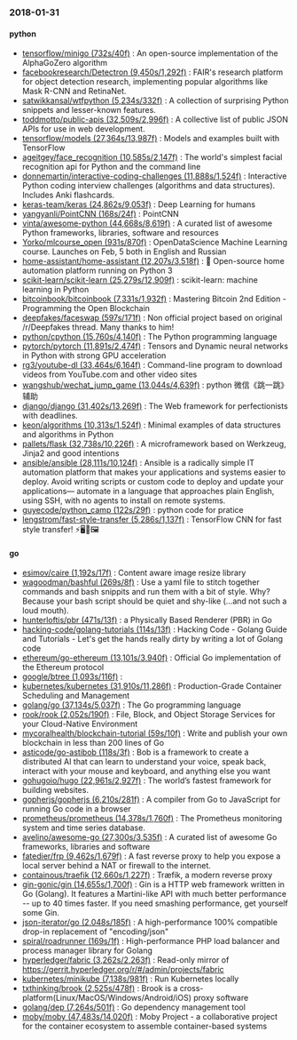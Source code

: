 ### 2018-01-31

#### python
* [tensorflow/minigo (732s/40f)](https://github.com/tensorflow/minigo) : An open-source implementation of the AlphaGoZero algorithm
* [facebookresearch/Detectron (9,450s/1,292f)](https://github.com/facebookresearch/Detectron) : FAIR's research platform for object detection research, implementing popular algorithms like Mask R-CNN and RetinaNet.
* [satwikkansal/wtfpython (5,234s/332f)](https://github.com/satwikkansal/wtfpython) : A collection of surprising Python snippets and lesser-known features.
* [toddmotto/public-apis (32,509s/2,996f)](https://github.com/toddmotto/public-apis) : A collective list of public JSON APIs for use in web development.
* [tensorflow/models (27,364s/13,987f)](https://github.com/tensorflow/models) : Models and examples built with TensorFlow
* [ageitgey/face_recognition (10,585s/2,147f)](https://github.com/ageitgey/face_recognition) : The world's simplest facial recognition api for Python and the command line
* [donnemartin/interactive-coding-challenges (11,888s/1,524f)](https://github.com/donnemartin/interactive-coding-challenges) : Interactive Python coding interview challenges (algorithms and data structures). Includes Anki flashcards.
* [keras-team/keras (24,862s/9,053f)](https://github.com/keras-team/keras) : Deep Learning for humans
* [yangyanli/PointCNN (168s/24f)](https://github.com/yangyanli/PointCNN) : PointCNN
* [vinta/awesome-python (44,668s/8,619f)](https://github.com/vinta/awesome-python) : A curated list of awesome Python frameworks, libraries, software and resources
* [Yorko/mlcourse_open (931s/870f)](https://github.com/Yorko/mlcourse_open) : OpenDataScience Machine Learning course. Launches on Feb, 5 both in English and Russian
* [home-assistant/home-assistant (12,207s/3,518f)](https://github.com/home-assistant/home-assistant) : 🏡 Open-source home automation platform running on Python 3
* [scikit-learn/scikit-learn (25,279s/12,909f)](https://github.com/scikit-learn/scikit-learn) : scikit-learn: machine learning in Python
* [bitcoinbook/bitcoinbook (7,331s/1,932f)](https://github.com/bitcoinbook/bitcoinbook) : Mastering Bitcoin 2nd Edition - Programming the Open Blockchain
* [deepfakes/faceswap (597s/171f)](https://github.com/deepfakes/faceswap) : Non official project based on original /r/Deepfakes thread. Many thanks to him!
* [python/cpython (15,760s/4,140f)](https://github.com/python/cpython) : The Python programming language
* [pytorch/pytorch (11,891s/2,474f)](https://github.com/pytorch/pytorch) : Tensors and Dynamic neural networks in Python with strong GPU acceleration
* [rg3/youtube-dl (33,464s/6,164f)](https://github.com/rg3/youtube-dl) : Command-line program to download videos from YouTube.com and other video sites
* [wangshub/wechat_jump_game (13,044s/4,639f)](https://github.com/wangshub/wechat_jump_game) : python 微信《跳一跳》辅助
* [django/django (31,402s/13,269f)](https://github.com/django/django) : The Web framework for perfectionists with deadlines.
* [keon/algorithms (10,313s/1,524f)](https://github.com/keon/algorithms) : Minimal examples of data structures and algorithms in Python
* [pallets/flask (32,738s/10,226f)](https://github.com/pallets/flask) : A microframework based on Werkzeug, Jinja2 and good intentions
* [ansible/ansible (28,111s/10,124f)](https://github.com/ansible/ansible) : Ansible is a radically simple IT automation platform that makes your applications and systems easier to deploy. Avoid writing scripts or custom code to deploy and update your applications— automate in a language that approaches plain English, using SSH, with no agents to install on remote systems.
* [guyecode/python_camp (122s/29f)](https://github.com/guyecode/python_camp) : python code for pratice
* [lengstrom/fast-style-transfer (5,286s/1,137f)](https://github.com/lengstrom/fast-style-transfer) : TensorFlow CNN for fast style transfer! ⚡🖥🎨🖼

#### go
* [esimov/caire (1,192s/17f)](https://github.com/esimov/caire) : Content aware image resize library
* [wagoodman/bashful (269s/8f)](https://github.com/wagoodman/bashful) : Use a yaml file to stitch together commands and bash snippits and run them with a bit of style. Why? Because your bash script should be quiet and shy-like (...and not such a loud mouth).
* [hunterloftis/pbr (471s/13f)](https://github.com/hunterloftis/pbr) : a Physically Based Renderer (PBR) in Go
* [hacking-code/golang-tutorials (114s/13f)](https://github.com/hacking-code/golang-tutorials) : Hacking Code - Golang Guide and Tutorials - Let's get the hands really dirty by writing a lot of Golang code
* [ethereum/go-ethereum (13,101s/3,940f)](https://github.com/ethereum/go-ethereum) : Official Go implementation of the Ethereum protocol
* [google/btree (1,093s/116f)](https://github.com/google/btree) : 
* [kubernetes/kubernetes (31,910s/11,286f)](https://github.com/kubernetes/kubernetes) : Production-Grade Container Scheduling and Management
* [golang/go (37,134s/5,037f)](https://github.com/golang/go) : The Go programming language
* [rook/rook (2,052s/190f)](https://github.com/rook/rook) : File, Block, and Object Storage Services for your Cloud-Native Environment
* [mycoralhealth/blockchain-tutorial (59s/10f)](https://github.com/mycoralhealth/blockchain-tutorial) : Write and publish your own blockchain in less than 200 lines of Go
* [asticode/go-astibob (118s/3f)](https://github.com/asticode/go-astibob) : Bob is a framework to create a distributed AI that can learn to understand your voice, speak back, interact with your mouse and keyboard, and anything else you want
* [gohugoio/hugo (22,961s/2,927f)](https://github.com/gohugoio/hugo) : The world’s fastest framework for building websites.
* [gopherjs/gopherjs (6,210s/281f)](https://github.com/gopherjs/gopherjs) : A compiler from Go to JavaScript for running Go code in a browser
* [prometheus/prometheus (14,378s/1,760f)](https://github.com/prometheus/prometheus) : The Prometheus monitoring system and time series database.
* [avelino/awesome-go (27,300s/3,535f)](https://github.com/avelino/awesome-go) : A curated list of awesome Go frameworks, libraries and software
* [fatedier/frp (9,462s/1,679f)](https://github.com/fatedier/frp) : A fast reverse proxy to help you expose a local server behind a NAT or firewall to the internet.
* [containous/traefik (12,660s/1,227f)](https://github.com/containous/traefik) : Træfik, a modern reverse proxy
* [gin-gonic/gin (14,655s/1,700f)](https://github.com/gin-gonic/gin) : Gin is a HTTP web framework written in Go (Golang). It features a Martini-like API with much better performance -- up to 40 times faster. If you need smashing performance, get yourself some Gin.
* [json-iterator/go (2,048s/185f)](https://github.com/json-iterator/go) : A high-performance 100% compatible drop-in replacement of "encoding/json"
* [spiral/roadrunner (169s/1f)](https://github.com/spiral/roadrunner) : High-performance PHP load balancer and process manager library for Golang
* [hyperledger/fabric (3,262s/2,263f)](https://github.com/hyperledger/fabric) : Read-only mirror of https://gerrit.hyperledger.org/r/#/admin/projects/fabric
* [kubernetes/minikube (7,138s/981f)](https://github.com/kubernetes/minikube) : Run Kubernetes locally
* [txthinking/brook (2,525s/478f)](https://github.com/txthinking/brook) : Brook is a cross-platform(Linux/MacOS/Windows/Android/iOS) proxy software
* [golang/dep (7,264s/501f)](https://github.com/golang/dep) : Go dependency management tool
* [moby/moby (47,483s/14,020f)](https://github.com/moby/moby) : Moby Project - a collaborative project for the container ecosystem to assemble container-based systems
